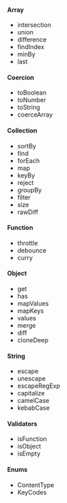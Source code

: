 #### Array 
- intersection
- union
- difference
- findIndex
- minBy
- last

#### Coercion
- toBoolean
- toNumber
- toString
- coerceArray

#### Collection
- sortBy
- find
- forEach
- map
- keyBy
- reject
- groupBy
- filter
- size
- rawDiff

#### Function
- throttle
- debounce
- curry

#### Object
- get
- has
- mapValues
- mapKeys
- values
- merge
- diff
- cloneDeep

#### String
- escape
- unescape
- escapeRegExp
- capitalize
- camelCase
- kebabCase

#### Validators
- isFunction
- isObject
- isEmpty

#### Enums
- ContentType
- KeyCodes